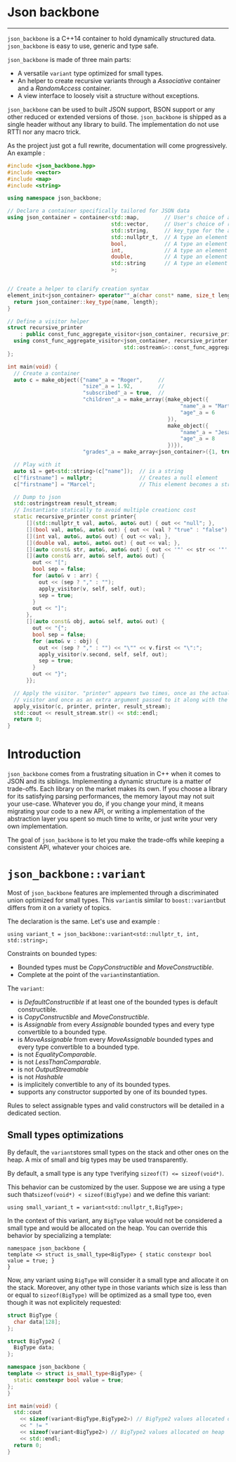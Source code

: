 Json backbone
==================

----------


`json_backbone` is a C++14 container to hold dynamically structured data. `json_backbone` is easy to use, generic and type safe.

`json_backbone` is made of three main parts:
* A versatile `variant` type optimized for small types.
* An helper to create recursive variants through a *Associative* container and a *RandomAccess* container.
* A view interface to loosely visit a structure without exceptions.

`json_backbone` can be used to built JSON support, BSON support or any other reduced or extended versions of those. `json_backbone` is shipped as a single header without any library to build. The implementation do not use RTTI nor any macro trick.

As the project just got a full rewrite, documentation will come progressively. An example :

```c++
#include <json_backbone.hpp>
#include <vector>
#include <map>
#include <string>

using namespace json_backbone;

// Declare a container specifically tailored for JSON data
using json_container = container<std::map,        // User's choice of associative container
                                 std::vector,     // User's choice of random access container
                                 std::string,     // key_type for the associative container
                                 std::nullptr_t,  // A type an element could take
                                 bool,            // A type an element could take
                                 int,             // A type an element could take
                                 double,          // A type an element could take
                                 std::string      // A type an element could take
                                 >;


// Create a helper to clarify creation syntax
element_init<json_container> operator""_a(char const* name, size_t length) {
  return json_container::key_type{name, length};
}

// Define a visitor helper
struct recursive_printer
    : public const_func_aggregate_visitor<json_container, recursive_printer const&, std::ostream&> {
  using const_func_aggregate_visitor<json_container, recursive_printer const&,
                                     std::ostream&>::const_func_aggregate_visitor;
};

int main(void) {
  // Create a container
  auto c = make_object({"name"_a = "Roger",     //
                        "size"_a = 1.92,        //
                        "subscribed"_a = true,  //
                        "children"_a = make_array({make_object({
                                                       "name"_a = "Martha",  //
                                                       "age"_a = 6           //
                                                   }),
                                                   make_object({
                                                       "name"_a = "Jesabelle",  //
                                                       "age"_a = 8              //
                                                   })}),
                        "grades"_a = make_array<json_container>({1, true, "Ole"})});

  // Play with it
  auto s1 = get<std::string>(c["name"]);  // is a string
  c["firstname"] = nullptr;               // Creates a null element
  c["firstname"] = "Marcel";              // This element becomes a string

  // Dump to json
  std::ostringstream result_stream;
  // Instantiate statically to avoid multiple creationc cost
  static recursive_printer const printer{
      [](std::nullptr_t val, auto&, auto& out) { out << "null"; },
      [](bool val, auto&, auto& out) { out << (val ? "true" : "false"); },
      [](int val, auto&, auto& out) { out << val; },
      [](double val, auto&, auto& out) { out << val; },
      [](auto const& str, auto&, auto& out) { out << '"' << str << '"'; },
      [](auto const& arr, auto& self, auto& out) {
        out << "[";
        bool sep = false;
        for (auto& v : arr) {
          out << (sep ? "," : "");
          apply_visitor(v, self, self, out);
          sep = true;
        }
        out << "]";
      },
      [](auto const& obj, auto& self, auto& out) {
        out << "{";
        bool sep = false;
        for (auto& v : obj) {
          out << (sep ? "," : "") << "\"" << v.first << "\":";
          apply_visitor(v.second, self, self, out);
          sep = true;
        }
        out << "}";
      }};

  // Apply the visitor. "printer" appears two times, once as the actual
  // visitor and once as an extra argument passed to it along with the stream
  apply_visitor(c, printer, printer, result_stream);
  std::cout << result_stream.str() << std::endl;
  return 0;
}
```

# Introduction

`json_backbone` comes from a frustrating situation in C++ when it comes to JSON and its siblings. Implementing a dynamic structure is a matter of trade-offs. Each library on the market makes its own. If you choose a library for its satisfying parsing performances, the memory layout may not suit your use-case. Whatever you do, if you change your mind, it means migrating your code to a new API, or writing a implementation of the abstraction layer you spent so much time to write, or just write your very own implementation.

The goal of `json_backbone` is to let you make the trade-offs while keeping a consistent API, whatever your choices are.

# `json_backbone::variant`

Most of `json_backbone` features are implemented through a discriminated union optimized for small types. This `variant`is similar to `boost::variant`but differs from it on a variety of topics.

The declaration is the same. Let's use and example :

```
using variant_t = json_backbone::variant<std::nullptr_t, int, std::string>;
```

Constraints on bounded types:
* Bounded types must be *CopyConstructible* and *MoveConstructible*.
* Complete at the point of the `variant`instantiation.

The `variant`:
* is *DefaultConstructible* if at least one of the bounded types is default constructible.
* is *CopyConstructible* and *MoveConstructible*.
* is *Assignable* from every *Assignable* bounded types and every type convertible to a bounded type.
* is *MoveAssignable* from every *MoveAssignable* bounded types and every type convertible to a bounded type.
* is not *EqualityComparable*.
* is not *LessThanComparable*.
* is not *OutputStreamable*
* is not *Hashable*
* is implicitely convertible to any of its bounded types.
* supports any constructor supported by one of its bounded types.

Rules to select assignable types and valid constructors will be detailed in a dedicated section.

## Small types optimizations

By default, the `variant`stores small types on the stack and other ones on the heap. A mix of small and big types may be used transparently.

By default, a small type is any type `T`verifying  ``sizeof(T) <= sizeof(void*)``.

This behavior can be customized by the user. Suppose we are using a type such that``sizeof(void*) < sizeof(BigType)`` and we define this variant:

```
using small_variant_t = variant<std::nullptr_t,BigType>;
```

In the context of this variant, any `BigType` value would not be considered a small type and would be allocated on the heap. You can override this behavior by specializing a template:

```
namespace json_backbone {
template <> struct is_small_type<BigType> { static constexpr bool value = true; }
}
```

Now, any variant using `BigType` will consider it a small type and allocate it on the stack. Moreover, any other type in those variants which size is less than or equal to `sizeof(BigType)` will be optimized as a small type too, even though it was not explicitely requested:

```c++
struct BigType {
  char data[128];
};

struct BigType2 {
  BigType data;
};

namespace json_backbone {
template <> struct is_small_type<BigType> {
  static constexpr bool value = true;
};
}

int main(void) {
  std::cout
    << sizeof(variant<BigType,BigType2>) // BigType2 values allocated on stack
    << " != "
    << sizeof(variant<BigType2>) // BigType2 values allocated on heap
    << std::endl;
  return 0;
}
```
